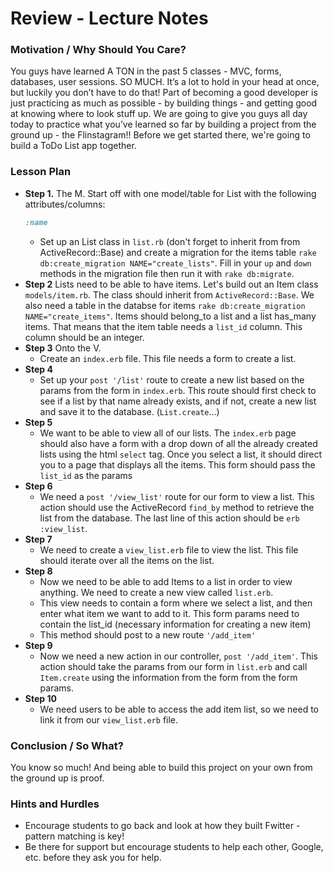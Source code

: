 # Review - Lecture Notes

### Motivation / Why Should You Care?
You guys have learned A TON in the past 5 classes - MVC, forms, databases, user sessions. SO MUCH. It’s a lot to hold in your head at once, but luckily you don’t have to do that! Part of becoming a good developer is just practicing as much as possible - by building things - and getting good at knowing where to look stuff up. We are going to give you guys all day today to practice what you’ve learned so far by building a project from the ground up - the Flinstagram!! Before we get started there, we're going to build a ToDo List app together.

### Lesson Plan
+ **Step 1.** The M.
  Start off with one model/table for List with the following attributes/columns:
  ```ruby
  :name
  ```
  * Set up an List class in `list.rb` (don't forget to inherit from from ActiveRecord::Base) and create a migration for the items table `rake db:create_migration NAME="create_lists"`. Fill in your `up` and `down` methods in the migration file then run it with `rake db:migrate`.
+ **Step 2** Lists need to be able to have items. Let's build out an Item class `models/item.rb`. The class should inherit from `ActiveRecord::Base`. We also need a table in the databse for items `rake db:create_migration NAME="create_items"`. Items should belong_to a list and a list has_many items. That means that the item table needs a `list_id` column. This column should be an integer.
+ **Step 3** Onto the V.
  * Create an `index.erb` file. This file needs a form to create a list. 
+ **Step 4**
  * Set up your `post '/list'` route to create a new list based on the params from the form in `index.erb`. This route should first check to see if a list by that name already exists, and if not, create a new list and save it to the database. (`List.create`...)
+ **Step 5**
  * We want to be able to view all of our lists. The `index.erb` page should also have a form with a drop down of all the already created lists using the html `select` tag. Once you select a list, it should direct you to a page that displays all the items. This form should pass the `list_id` as the params
+ **Step 6**
  * We need a `post '/view_list'` route for our form to view a list. This action should use the ActiveRecord `find_by` method to retrieve the list from the database. The last line of this action should be `erb :view_list`.
+ **Step 7**
  * We need to create a `view_list.erb` file to view the list. This file should iterate over all the items on the list.
+ **Step 8**
  * Now we need to be able to add Items to a list in order to view anything. We need to create a new view called `list.erb`. 
  * This view needs to contain a form where we select a list, and then enter what item we want to add to it. This form params need to contain the list_id (necessary information for creating a new item)
  * This method should post to a new route `'/add_item'`
+ **Step 9**
  * Now we need a new action in our controller, `post '/add_item'`. This action should take the params from our form in `list.erb` and call `Item.create` using the information from the form from the form params.
+ **Step 10**
  * We need users to be able to access the add item list, so we need to link it from our `view_list.erb` file.

### Conclusion / So What?
You know so much! And being able to build this project on your own from the ground up is proof.

### Hints and Hurdles
+ Encourage students to go back and look at how they built Fwitter - pattern matching is key!
+ Be there for support but encourage students to help each other, Google, etc. before they ask you for help.
